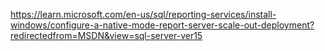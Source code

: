 https://learn.microsoft.com/en-us/sql/reporting-services/install-windows/configure-a-native-mode-report-server-scale-out-deployment?redirectedfrom=MSDN&view=sql-server-ver15